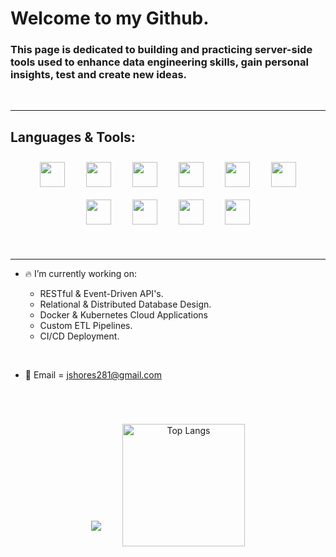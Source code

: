 # Welcome to my Github. 
### This page is dedicated to building and practicing server-side tools used to enhance data engineering skills, gain personal insights, test and create new ideas. 

<br>

-----
## Languages & Tools:

<p align="center"> 
  <a href="https://airflow.apache.org/"><img width="40" hspace="15" vspace="10" src="https://github.com/jshores281/jshores281/assets/52839097/cc7325e0-a614-495c-bfcf-0e01178b586c"/></a>
  <a href="https://www.python.org/"><img width="40" hspace="15" vspace="10" src="https://user-images.githubusercontent.com/52839097/196538956-97c8ce36-abad-4f3b-a133-5552e8b630fe.svg"/></a>
  <a href="https://www.docker.com/"><img width="40" hspace="15" vspace="10" src="https://github.com/jshores281/jshores281/assets/52839097/1d2fb11c-3019-46b2-8c6b-fc13d9c73682"/></a>
  <a href="https://kubernetes.io/"><img width="40" hspace="15" vspace="10" src="https://github.com/jshores281/jshores281/assets/52839097/0306fe41-4046-4692-b571-3ec7ceccf666"/></a>
  <a href="https://aws.amazon.com/ec2/"><img width="40" hspace="15" vspace="10" src="https://user-images.githubusercontent.com/52839097/196538073-a7d41d8b-082e-47c0-a786-4dcb4e9f94cd.svg"/></a>
  <a href="https://www.datastax.com"><img width="40" hspace="15" vspace="10" src="https://github.com/jshores281/jshores281/assets/52839097/7e0c6d32-98ab-40aa-b7e3-df7fc714944b"/></a>  
  <a href="https://www.postgresql.org/"><img width="40" hspace="15" vspace="10" src="https://user-images.githubusercontent.com/52839097/196541997-9f3ab090-f5ac-45ca-a15f-b2a6aee380f7.svg"/></a>
  <a href="https://www.microsoft.com/en-us/sql-server/sql-server-2019"><img width="40" hspace="15" vspace="10" src="https://user-images.githubusercontent.com/52839097/196542082-d01e7638-e769-4a03-b916-0d8711ee6318.svg"/></a>
  <a href="https://www.vmware.com/"><img width="40" hspace="15" vspace="10" src="https://user-images.githubusercontent.com/52839097/196550181-3480d0ce-ae32-40bc-b6ed-2334cca59341.svg"/></a>
  <a href="https://www.linux.org/"><img width="40" hspace="15" vspace="10" src="https://github.com/jshores281/jshores281/assets/52839097/535f97db-5009-4190-992d-5006a9f9261f"/></a>
</p>

<br>

-----

- :fire: I’m currently working on: 

  - RESTful & Event-Driven API's.
  - Relational & Distributed Database Design.
  - Docker & Kubernetes Cloud Applications
  - Custom ETL Pipelines.
  - CI/CD Deployment.
 
<br>

- :key: Email = jshores281@gmail.com

<br>

<p align="center"> 
  <a href="https://github.com/jshores281?tab=repositories"><img  hspace="15" vspace="25" src="https://github-readme-stats.vercel.app/api?username=jshores281&show_icons=true&theme=dark" Jshores GitHub stats/></a>
  <a href="https://github.com/jshores281?tab=repositories"><img height="196" hspace="15" vspace="25" src="https://github-readme-stats.vercel.app/api/top-langs/?username=jshores281&langs_count=8&theme=dark" alt="Top Langs"/></a>
</p>

